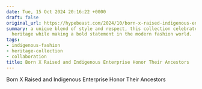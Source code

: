 ```yaml
---
date: Tue, 15 Oct 2024 20:16:22 +0000
draft: false
original_url: https://hypebeast.com/2024/10/born-x-raised-indigenous-enterprise-collab-collection-lookbook-release-info
summary: a unique blend of style and respect, this collection celebrates indigenous
  heritage while making a bold statement in the modern fashion world.
tags:
- indigenous-fashion
- heritage-collection
- collaboration
title: Born X Raised and Indigenous Enterprise Honor Their Ancestors
---
```


Born X Raised and Indigenous Enterprise Honor Their Ancestors